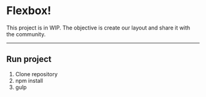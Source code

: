 Flexbox!
===================

This project is in WIP. The objective is create our layout and share it with the community.


----------


Run project
-------------

 1. Clone repository
 2. npm install
 3. gulp

 
